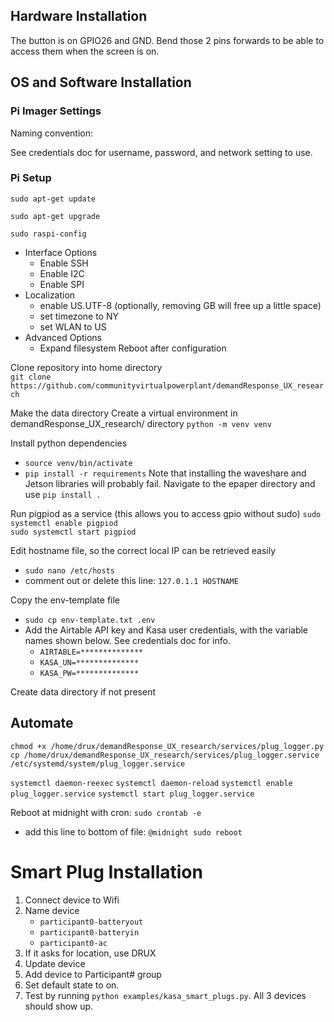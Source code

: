 
## Hardware Installation

The button is on GPIO26 and GND. Bend those 2 pins forwards to be able to access them when the screen is on.

## OS and Software Installation

### Pi Imager Settings

Naming convention: 

See credentials doc for username, password, and network setting to use.

### Pi Setup
`sudo apt-get update`

`sudo apt-get upgrade`

`sudo raspi-config`
* Interface Options
	* Enable SSH
	* Enable I2C
	* Enable SPI
* Localization
	* enable US.UTF-8 (optionally, removing GB will free up a little space)
	* set timezone to NY
	* set WLAN to US
* Advanced Options
	* Expand filesystem
Reboot after configuration

Clone repository into home directory<br>
`git clone https://github.com/communityvirtualpowerplant/demandResponse_UX_research`

<!-- Clone the display repository into home directory<br>
`git clone https://github.com/waveshareteam/e-Paper.git` -->

Make the data directory
Create a virtual environment in demandResponse_UX_research/ directory `python -m venv venv`

Install python dependencies
* `source venv/bin/activate`
* `pip install -r requirements`
Note that installing the waveshare and Jetson libraries will probably fail. Navigate to the epaper directory and use `pip install .`

Run pigpiod as a service (this allows you to access gpio without sudo)
`sudo systemctl enable pigpiod`<br>
`sudo systemctl start pigpiod`

Edit hostname file, so the correct local IP can be retrieved easily
* `sudo nano /etc/hosts`
* comment out or delete this line: `127.0.1.1 HOSTNAME`

Copy the env-template file
* `sudo cp env-template.txt .env`
* Add the Airtable API key and Kasa user credentials, with the variable names shown below. See credentials doc for info.
	* `AIRTABLE=**************`
	* `KASA_UN=**************`
	* `KASA_PW=**************`

Create data directory if not present

## Automate
`chmod +x /home/drux/demandResponse_UX_research/services/plug_logger.py`
`cp /home/drux/demandResponse_UX_research/services/plug_logger.service /etc/systemd/system/plug_logger.service`

`systemctl daemon-reexec`
`systemctl daemon-reload`
`systemctl enable plug_logger.service`
`systemctl start plug_logger.service`

Reboot at midnight with cron: `sudo crontab -e`
* add this line to bottom of file: `@midnight sudo reboot`

# Smart Plug Installation

1) Connect device to Wifi
2) Name device
	* `participant0-batteryout`
	* `participant0-batteryin`
	* `participant0-ac`
3) If it asks for location, use DRUX
4) Update device
5) Add device to Participant# group
6) Set default state to on.
7) Test by running `python examples/kasa_smart_plugs.py`. All 3 devices should show up.